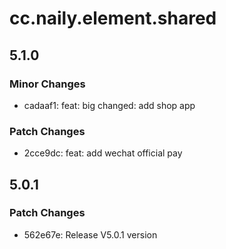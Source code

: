 # cc.naily.element.shared

## 5.1.0

### Minor Changes

- cadaaf1: feat: big changed: add shop app

### Patch Changes

- 2cce9dc: feat: add wechat official pay

## 5.0.1

### Patch Changes

- 562e67e: Release V5.0.1 version
